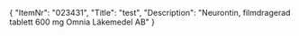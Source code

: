 {
  "ItemNr": "023431",
  "Title": "test",
  "Description": "Neurontin, filmdragerad tablett 600 mg Omnia Läkemedel AB"
}